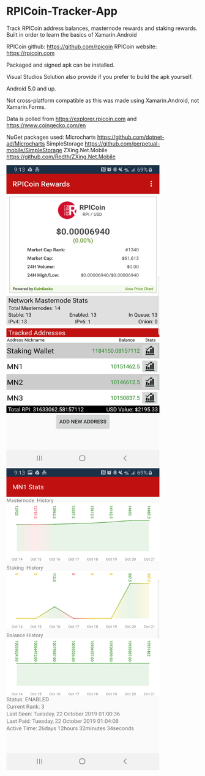 # RPICoin-Tracker-App
Track RPICoin address balances, masternode rewards and staking rewards. Built in order to learn the basics of Xamarin.Android

RPICoin github: https://github.com/rpicoin
RPICoin website: https://rpicoin.com

Packaged and signed apk can be installed.

Visual Studios Solution also provide if you prefer to build the apk yourself.

Android 5.0 and up.

Not cross-platform compatible as this was made using Xamarin.Android, not Xamarin.Forms.

Data is polled from https://explorer.rpicoin.com and https://www.coingecko.com/en

NuGet packages used:
  Microcharts https://github.com/dotnet-ad/Microcharts
  SimpleStorage https://github.com/perpetual-mobile/SimpleStorage
  ZXing.Net.Mobile https://github.com/Redth/ZXing.Net.Mobile

<img src="https://github.com/AaronPemberton/RPICoin-Tracker-App/blob/master/Images/Main_RPICoin%20Rewards.jpg" width="400" height="790">


<img src="https://github.com/AaronPemberton/RPICoin-Tracker-App/blob/master/Images/Stats_RPICoin%20Rewards.jpg" width="400" height="790">
